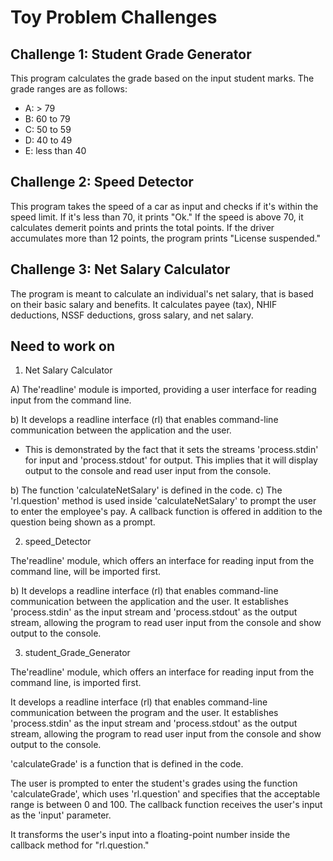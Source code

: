 # Toy Problem Challenges

## Challenge 1: Student Grade Generator

This program calculates the grade based on the input student marks. The grade ranges are as follows:
- A: > 79
- B: 60 to 79
- C: 50 to 59
- D: 40 to 49
- E: less than 40

## Challenge 2: Speed Detector

This program takes the speed of a car as input and checks if it's within the speed limit. If it's less than 70, it prints "Ok." If the speed is above 70, it calculates demerit points and prints the total points. If the driver accumulates more than 12 points, the program prints "License suspended."

## Challenge 3: Net Salary Calculator

The program is meant to calculate an individual's net salary, that is based on their basic salary and benefits. It calculates payee (tax), NHIF deductions, NSSF deductions, gross salary, and net salary.


## Need to work on
1. Net Salary Calculator

A) The'readline' module is imported, providing a user interface for reading input from the command line.

b) It develops a readline interface (rl) that enables command-line communication between the application and the user. 
   - This is demonstrated by the fact that it sets the streams 'process.stdin' for input and 'process.stdout' for output. This implies that it will display output to the console and read user input from the console.

b) The function 'calculateNetSalary' is defined in the code.
c) The 'rl.question' method is used inside 'calculateNetSalary' to prompt the user to enter the employee's pay. A callback function is offered in addition to the question being shown as a prompt.



2. speed_Detector

The'readline' module, which offers an interface for reading input from the command line, will be imported first.

b) It develops a readline interface (rl) that enables command-line communication between the application and the user. It establishes 'process.stdin' as the input stream and 'process.stdout' as the output stream, allowing the program to read user input from the console and show output to the console.



3. student_Grade_Generator

The'readline' module, which offers an interface for reading input from the command line, is imported first.

It develops a readline interface (rl) that enables command-line communication between the program and the user. It establishes 'process.stdin' as the input stream and 'process.stdout' as the output stream, allowing the program to read user input from the console and show output to the console.

'calculateGrade' is a function that is defined in the code.

The user is prompted to enter the student's grades using the function 'calculateGrade', which uses 'rl.question' and specifies that the acceptable range is between 0 and 100. The callback function receives the user's input as the 'input' parameter.

It transforms the user's input into a floating-point number inside the callback method for "rl.question."